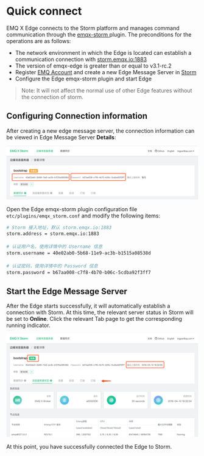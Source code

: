 # Quick connect

EMQ X Edge connects to the Storm platform and manages command communication through the [emqx-storm ](http://github.com/emqx/emqx-storm) plugin. The preconditions for the operations are as follows:

- The network environment in which the Edge is located can establish a communication connection with [storm.emqx.io:1883](tcp://storm.emqx.io:1883) 
- The version of emqx-edge  is greater than or equal to v3.1-rc.2
- Register [EMQ Account](https://www.emqx.io/account)  and create a new Edge Message Server in [Storm](https://storm.emqx.io) 
- Configure the Edge emqx-storm plugin and start Edge

> Note: It will not affect the normal use of other Edge features without the connection of storm.



## Configuring Connection information

After creating a new edge message server, the connection information can be viewed in Edge Message Server **Details**:

![image-20190410161701887](../_assets/image-20190410161701887.png)



Open the Edge emqx-storm plugin configuration file `etc/plugins/emqx_storm.conf` and modify the following items:

```bash
# Storm 接入地址，默认 storm.emqx.io:1883
storm.address = storm.emqx.io:1883

# 认证用户名，使用详情中的 Username 信息
storm.username = 40e02ab0-5b68-11e9-ac3b-b1515a08538d

# 认证密码，使用详情中的 Password 信息
storm.password = b67aa008-c7f8-4b70-b06c-5cdba92f3ff7
```



## Start the Edge Message Server

After the Edge starts successfully, it will automatically establish a connection with Storm. At this time, the relevant server status in Storm will be set to **Online**. Click the relevant Tab page to get the corresponding running indicator.

![image-20190410163401182](../_assets/image-20190410163401182.png)



At this point, you have successfully connected the Edge to Storm.